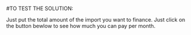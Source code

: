 #TO TEST THE SOLUTION:

Just put the total amount of the import you want to finance. Just click on the button bewlow to see how much you can pay per month.

